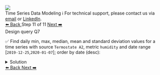 <!-- TOP -->
<div class="top">
  <img class="scenario-academy-logo" src="https://datastax-academy.github.io/katapod-shared-assets/images/ds-academy-2023.svg" />
  <div class="scenario-title-section">
    <span class="scenario-title">Time Series Data Modeling</span>
    <span class="scenario-subtitle">ℹ️ For technical support, please contact us via <a href="mailto:aleksandr.volochnev@datastax.com">email</a> or <a href="https://dtsx.io/aleks">LinkedIn</a>.</span>
  </div>
</div>

<!-- NAVIGATION -->
<div id="navigation-top" class="navigation-top">
 <a href='command:katapod.loadPage?[{"step":"step10-cassandra"}]'
   class="btn btn-dark navigation-top-left">⬅️ Back
 </a>
<span class="step-count"> Step 11 of 11</span>
 <a href='command:katapod.loadPage?[{"step":"finish-cassandra"}]'
    class="btn btn-dark navigation-top-right">Next ➡️
  </a>
</div>

<!-- CONTENT -->

<div class="step-title">Design query Q7</div>

✅ Find daily min, max, median, mean and standard deviation values for 
a time series with source `Termostate A2`, metric `humidity` and 
date range [`2019-12-25`,`2020-01-07`]; order by date (desc):

<details>
  <summary>Solution</summary>

```
SELECT * 
FROM time_series_data.statistics_by_source_metric
WHERE source = 'Termostate A2'
  AND metric = 'humidity'
  AND date >= '2019-12-25'
  AND date <= '2020-01-07';
```

</details>

<!-- NAVIGATION -->
<div id="navigation-bottom" class="navigation-bottom">
 <a href='command:katapod.loadPage?[{"step":"step10-cassandra"}]'
   class="btn btn-dark navigation-bottom-left">⬅️ Back
 </a>
 <a href='command:katapod.loadPage?[{"step":"finish-cassandra"}]'
    class="btn btn-dark navigation-bottom-right">Next ➡️
  </a>
</div>

